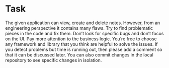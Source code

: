 # Task

The given application can view, create and delete notes. However, from an engineering perspective
it contains many flaws. Try to find problematic pieces in the code and fix them. Don’t look for
specific bugs and don’t focus on the UI. Pay more attention to the business logic. You’re free to
choose any framework and library that you think are helpful to solve the issues. If you detect
problems but time is running out, then please add a comment so that it can be discussed later. You
can also commit changes in the local repository to see specific changes in isolation.